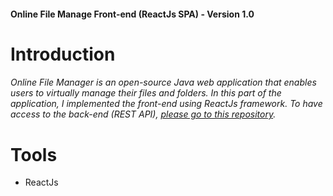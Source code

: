 #### Online File Manage Front-end (ReactJs SPA) - Version 1.0

# Introduction

###### Online File Manager is an open-source Java web application that enables users to virtually manage their files and folders. In this part of the application, I implemented the front-end using ReactJs framework. To have access to the back-end (REST API), [please go to this repository](https://github.com/amirebmi/fileManagerREST.git).

# Tools
- ReactJs 

